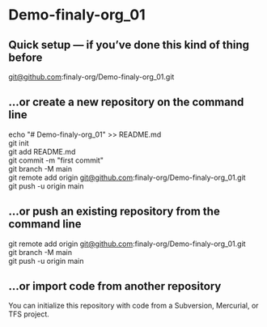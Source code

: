 # Demo-finaly-org_01

## Quick setup — if you’ve done this kind of thing before

git@github.com:finaly-org/Demo-finaly-org_01.git  

## …or create a new repository on the command line

echo "# Demo-finaly-org_01" >> README.md  
git init  
git add README.md  
git commit -m "first commit"  
git branch -M main  
git remote add origin git@github.com:finaly-org/Demo-finaly-org_01.git  
git push -u origin main  

## …or push an existing repository from the command line

git remote add origin git@github.com:finaly-org/Demo-finaly-org_01.git  
git branch -M main  
git push -u origin main  

## …or import code from another repository

You can initialize this repository with code from a Subversion, Mercurial, or TFS project.  







